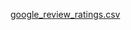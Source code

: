 [google_review_ratings.csv](https://github.com/user-attachments/files/17551139/google_review_ratings.csv)
